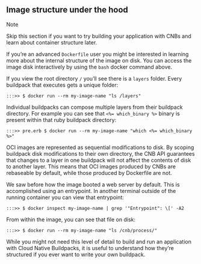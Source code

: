 ## Image structure under the hood

> [!NOTE]
> Skip this section if you want to try building your application with CNBs and learn about container structure later.

If you’re an advanced `Dockerfile` user you might be interested in learning more about the internal structure of the image on disk. You can access the image disk interactively by using the `bash` docker command above.

If you view the root directory `/` you’ll see there is a `layers` folder. Every buildpack that executes gets a unique folder:

```
:::>> $ docker run --rm my-image-name "ls /layers"
```

Individual buildpacks can compose multiple layers from their buildpack directory. For example you can see that `<%= which_binary %>` binary is present within that ruby buildpack directory:

```
:::>> pre.erb $ docker run --rm my-image-name "which <%= which_binary %>"
```

OCI images are represented as sequential modifications to disk. By scoping buildpack disk modifications to their own directory, the CNB API guarantees that changes to a layer in one buildpack will not affect the contents of disk to another layer. This means that OCI images produced by CNBs are rebaseable by default, while those produced by Dockerfile are not.

We saw before how the image booted a web server by default. This is accomplished using an entrypoint. In another terminal outside of the running container you can view that entrypoint:

```
:::>> $ docker inspect my-image-name | grep '"Entrypoint": \[' -A2
```

From within the image, you can see that file on disk:

```
:::>> $ docker run --rm my-image-name "ls /cnb/process/"
```

While you might not need this level of detail to build and run an application with Cloud Native Buildpacks, it is useful to understand how they’re structured if you ever want to write your own buildpack.
